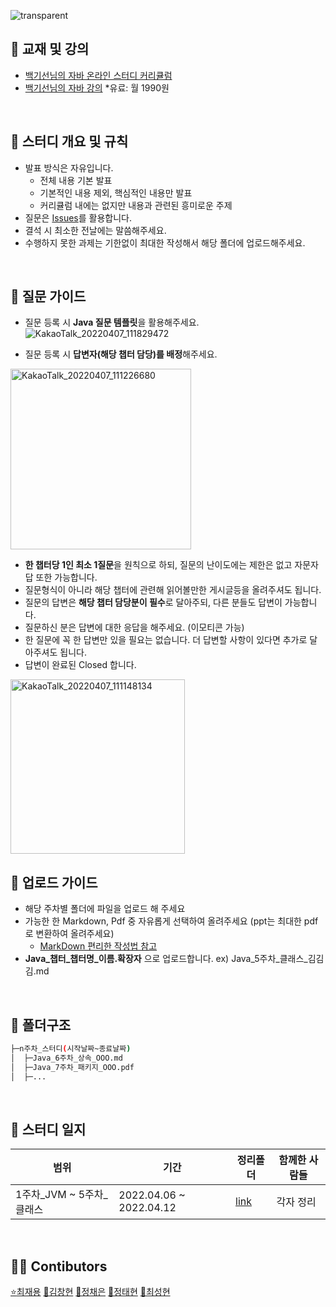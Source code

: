 ![transparent](https://capsule-render.vercel.app/api?type=transparent&fontColor=703ee5&text=Java-Study&height=60&fontSize=40&fontAlign=13)

## 📕 교재 및 강의
- [백기선님의 자바 온라인 스터디 커리큘럼](https://github.com/whiteship/live-study/issues?q=is%3Aissue+is%3Aclosed)
- [백기선님의 자바 강의](https://www.youtube.com/watch?v=5gDiLecj-Mk&list=PLfI752FpVCS96fSsQe2E3HzYTgdmbz6LU&index=20) *유료: 월 1990원

</br>

## 📝 스터디 개요 및 규칙
- 발표 방식은 자유입니다.
  - 전체 내용 기본 발표
  - 기본적인 내용 제외, 핵심적인 내용만 발표
  - 커리큘럼 내에는 없지만 내용과 관련된 흥미로운 주제
- 질문은 [Issues](https://github.com/jth2747/JavaSpringStudy/issues)를 활용합니다.
- 결석 시 최소한 전날에는 말씀해주세요.
- 수행하지 못한 과제는 기한없이 최대한 작성해서 해당 폴더에 업로드해주세요.

</br>

## 📁 질문 가이드
- 질문 등록 시 **Java 질문 템플릿**을 활용해주세요.
![KakaoTalk_20220407_111829472](https://user-images.githubusercontent.com/45479809/162107363-dc3fdc0b-ff2a-4a3e-a395-60d2aa29645a.jpg)

- 질문 등록 시 **답변자(해당 챕터 담당)를 배정**해주세요.
<img width="289" alt="KakaoTalk_20220407_111226680" src="https://user-images.githubusercontent.com/45479809/162107553-e3fca606-701d-4cbd-a180-6606453970bc.png">

- **한 챕터당 1인 최소 1질문**을 원칙으로 하되, 질문의 난이도에는 제한은 없고 자문자답 또한 가능합니다.
- 질문형식이 아니라 해당 챕터에 관련해 읽어볼만한 게시글등을 올려주셔도 됩니다.
- 질문의 답변은 **해당 챕터 담당분이 필수**로 달아주되, 다른 분들도 답변이 가능합니다.
- 질문하신 분은 답변에 대한 응답을 해주세요. (이모티콘 가능)
- 한 질문에 꼭 한 답변만 있을 필요는 없습니다. 더 답변할 사항이 있다면 추가로 달아주셔도 됩니다.
- 답변이 완료된 Closed 합니다.
<img width="279" alt="KakaoTalk_20220407_111148134" src="https://user-images.githubusercontent.com/45479809/162107608-4e1f458c-e066-4183-896e-b751a83989d5.png">

</br>

## 📑 업로드 가이드
- 해당 주차별 폴더에 파일을 업로드 해 주세요
- 가능한 한 Markdown, Pdf 중 자유롭게 선택하여 올려주세요 (ppt는 최대한 pdf로 변환하여 올려주세요)
  - [MarkDown 편리한 작성법 참고](https://www.ousion.kr/2021/01/markdown/)
- **Java_챕터_챕터명_이름.확장자** 으로 업로드합니다. ex) Java_5주차_클래스_김김김.md

</br>

## 📁 폴더구조
```sh
├─n주차_스터디(시작날짜~종료날짜)
│  ├─Java_6주차_상속_OOO.md
│  ├─Java_7주차_패키지_OOO.pdf
│  ├─...
```

</br>

## 📃 스터디 일지
| 범위 | 기간 | 정리폴더 | 함께한 사람들 |
|    -    |    -    |   -   |   -   |
| 1주차_JVM ~ 5주차_클래스 | 2022.04.06 ~ 2022.04.12	| [link](https://github.com/jth2747/JavaSpringStudy/tree/main/JAVA/1%EC%A3%BC%EC%B0%A8_%EC%8A%A4%ED%84%B0%EB%94%94(220406~220412))| 각자 정리 |

</br>

## 🏃‍♀️ Contibutors
[:star:최재용](https://github.com/headmeat) [👦김창현](https://github.com/ooprogramer) [👩정채은](https://github.com/superchae) [🧑정태현](https://github.com/jth2747) [🧒최성현](https://github.com/trevor522)
